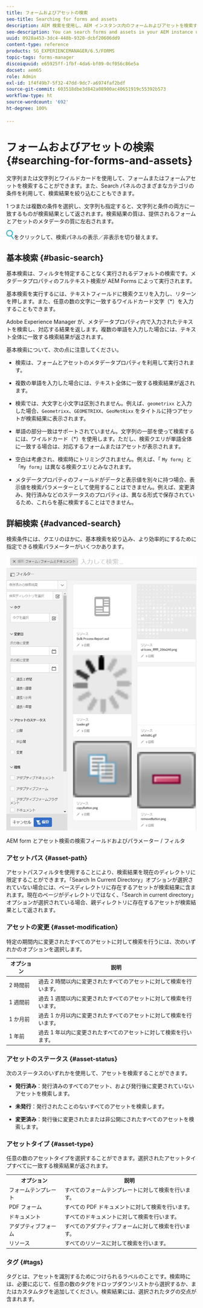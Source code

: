 ```yaml
---
title: フォームおよびアセットの検索
seo-title: Searching for forms and assets
description: AEM 検索を使用し、AEM インスタンス内のフォームおよびアセットを検索することができます。基本検索と詳細検索で、アセットを素早く探し出すことができます。
seo-description: You can search forms and assets in your AEM instance using AEM search. Basic and advanced search allows you to quickly locate your assets.
uuid: 0928a453-3dc4-448b-9320-dcbf20606dd9
content-type: reference
products: SG_EXPERIENCEMANAGER/6.5/FORMS
topic-tags: forms-manager
discoiquuid: e65925ff-1fbf-4da6-bf09-0cf056c86e5a
docset: aem65
role: Admin
exl-id: 1f4f49b7-5f32-47dd-9dc7-a6974faf2bdf
source-git-commit: 603518dbe3d842a08900ac40651919c55392b573
workflow-type: ht
source-wordcount: '692'
ht-degree: 100%

---
```


# フォームおよびアセットの検索{#searching-for-forms-and-assets}

文字列または文字列とワイルドカードを使用して、フォームまたはフォームアセットを検索することができます。また、Search パネルのさまざまなカテゴリの条件を利用して、検索結果を絞り込むこともできます。

1 つまたは複数の条件を選択し、文字列も指定すると、文字列と条件の両方に一致するものが検索結果として返されます。検索結果の質は、提供されるフォームとアセットのメタデータの質に左右されます。

![aem6forms_search](assets/aem6forms_search.png)をクリックして、検索パネルの表示／非表示を切り替えます。

## 基本検索 {#basic-search}

基本検索は、フィルタを特定することなく実行されるデフォルトの検索です。メタデータプロパティのフルテキスト検索が AEM Forms によって実行されます。

基本検索を実行するには、テキストフィールドに検索クエリを入力し、リターンを押します。また、任意の数の文字に一致するワイルドカード文字（&#42;）を入力することもできます。

Adobe Experience Manager が、メタデータプロパティ内で入力されたテキストを検索し、対応する結果を返します。複数の単語を入力した場合には、テキスト全体に一致する検索結果が返されます。

基本検索について、次の点に注意してください。

* 検索は、フォームとアセットのメタデータプロパティを利用して実行されます。
* 複数の単語を入力した場合には、テキスト全体に一致する検索結果が返されます。
* 検索では、大文字と小文字は区別されません。例えば、`geometrixx` と入力した場合、`Geometrixx`、`GEOMETRIXX`、`GeoMetRixx` をタイトルに持つアセットが検索結果に表示されます。

* 単語の部分一致はサポートされていません。文字列の一部を使って検索するには、ワイルドカード（&#42;）を使用します。ただし、検索クエリが単語全体に一致する場合は、対応するフォームまたはアセットが表示されます。
* 空白は考慮され、検索時にトリミングされません。例えば、「 `My form`」と「`My form`」は異なる検索クエリとみなされます。

* メタデータプロパティのフィールドがデータと表示値を別々に持つ場合、表示値を検索パラメーターとして使用することはできません。例えば、変更済み、発行済みなどのステータスのプロパティは、異なる形式で保存されているため、これらを基に検索することはできません。

## 詳細検索 {#advanced-search}

検索条件には、クエリのほかに、基本検索を絞り込み、より効率的にするために指定できる検索パラメーターがいくつかあります。

![AEM form とアセット検索の検索フィールドおよびパラメーター / フィルタ](assets/search_forms_assets.png)

AEM form とアセット検索の検索フィールドおよびパラメーター / フィルタ

### アセットパス {#asset-path}

アセットパスフィルタを使用することにより、検索結果を現在のディレクトリに限定することができます。「Search In Current Directory」オプションが選択されていない場合には、ベースディレクトリに存在するアセットが検索結果に含まれます。現在のページがディレクトリではなく、「Search in current directory」オプションが選択されている場合、親ディレクトリに存在するアセットが検索結果として返されます。

### アセットの変更 {#asset-modification}

特定の期間内に変更されたすべてのアセットに対して検索を行うには、次のいずれかのオプションを選択します。

| **オプション** | **説明** |
|---|---|
| 2 時間前 | 過去 2 時間以内に変更されたすべてのアセットに対して検索を行います。 |
| 1 週間前 | 過去 1 週間以内に変更されたすべてのアセットに対して検索を行います。 |
| 1 か月前 | 過去 1 か月以内に変更されたすべてのアセットに対して検索を行います。 |
| 1 年前 | 過去 1 年以内に変更されたすべてのアセットに対して検索を行います。 |

### アセットのステータス {#asset-status}

次のステータスのいずれかを使用して、アセットを検索することができます。

* **発行済み**：発行済みのすべてのアセット、および発行後に変更されていないアセットを検索します。

* **未発行**：発行されたことのないすべてのアセットを検索します。

* **変更済み**：発行後に変更されたまたは非公開にされたすべてのアセットを検索します。

### アセットタイプ {#asset-type}

任意の数のアセットタイプを選択することができます。選択されたアセットタイプすべてに一致する検索結果が返されます。

<table>
 <tbody>
  <tr>
   <th>オプション</th> 
   <th>説明</th> 
  </tr>
  <tr>
   <td>フォームテンプレート<br /> </td> 
   <td>すべてのフォームテンプレートに対して検索を行います。<br /> </td> 
  </tr>
  <tr>
   <td>PDF フォーム</td> 
   <td>すべての PDF ドキュメントに対して検索を行います。</td> 
  </tr>
  <tr>
   <td>ドキュメント</td> 
   <td>すべてのドキュメントに対して検索を行います。</td> 
  </tr>
  <tr>
   <td>アダプティブフォーム<br /> </td> 
   <td>すべてのアダプティブフォームに対して検索を行います。</td> 
  </tr>
  <tr>
   <td>リソース</td> 
   <td>すべてのリソースに対して検索を行います。<br /> </td> 
  </tr>
 </tbody>
</table>

### タグ {#tags}

タグとは、アセットを識別するためにつけられるラベルのことです。検索時には、必要に応じて、任意の数のタグをドロップダウンリストから選択するか、またはカスタムタグを追加してください。検索結果には、選択されたタグの交点が含まれます。
